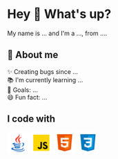 # Hey 👋 What's up?

My name is ... and I'm a ..., from ....

## 🔗 About me

✨ Creating bugs since ...  
📚 I'm currently learning ...  
🎯 Goals: ...  
😄 Fun fact: ...

## I code with

<p align="left">
    <img src="java.png" alt="Java Icon" width="50px" height="auto">
    <img src="javascript.png" alt="JavaScript Icon" width="50px" height="auto">
    <img src="html.png" alt="HTML5 Icon" width="50px" height="auto">
    <img src="css.png" alt="CSS3 Icon" width="50px" height="auto">
</p>
